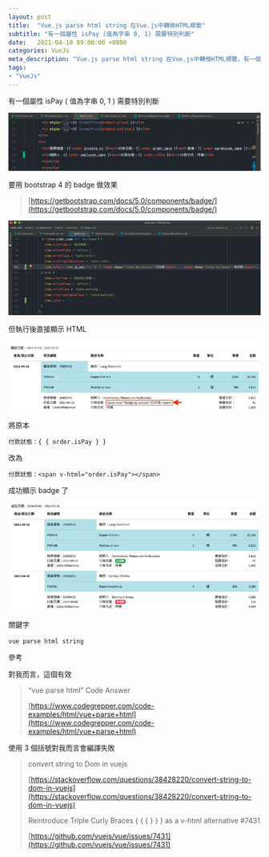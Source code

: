 ```yaml
---
layout: post
title:  "Vue.js parse html string 在Vue.js中轉換HTML標籤"
subtitle: "有一個屬性 isPay (值為字串 0, 1) 需要特別判斷"
date:   2021-04-10 09:00:00 +0800
categories: VueJs
meta_description: "Vue.js parse html string 在Vue.js中轉換HTML標籤，有一個屬性 isPay (值為字串 0, 1) 需要特別判斷"
tags:
- "VueJs"
---
```


有一個屬性 isPay ( 值為字串 0, 1 ) 需要特別判斷

![](/images/medium/1__upb4nirvNLWpkdBLdp3RSw.png)

要用 bootstrap 4 的 badge 做效果

> [https://getbootstrap.com/docs/5.0/components/badge/](https://getbootstrap.com/docs/5.0/components/badge/)

![](/images/medium/1__DRNEyqJrxgHpkcIYnIBKQQ.png)

但執行後直接顯示 HTML

![](/images/medium/1__KE6VY0sElvBkRSDkuy5hIg.png)

將原本

`付款狀態：{ { order.isPay } }`

改為

`付款狀態：<span v-html="order.isPay"></span>`

成功顯示 badge 了

![](/images/medium/1__lF3f__hk3w47OXXRLJUusjg.png)

關鍵字

`vue parse html string`

參考

對我而言，這個有效

> “vue parse html” Code Answer
>
> [https://www.codegrepper.com/code-examples/html/vue+parse+html](https://www.codegrepper.com/code-examples/html/vue+parse+html)

使用 3 個括號對我而言會編譯失敗

> convert string to Dom in vuejs
>
> [https://stackoverflow.com/questions/38428220/convert-string-to-dom-in-vuejs](https://stackoverflow.com/questions/38428220/convert-string-to-dom-in-vuejs)
>
> Reintroduce Triple Curly Braces { { { } } } as a v-html alternative #7431
>
> [https://github.com/vuejs/vue/issues/7431](https://github.com/vuejs/vue/issues/7431)
